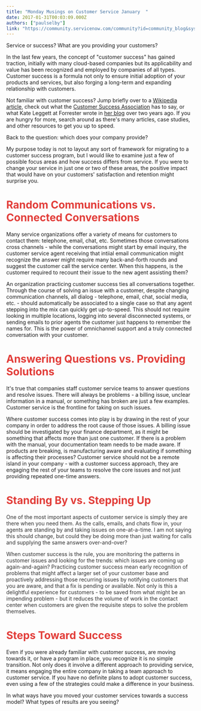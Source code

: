 ```yaml
---
title: "Monday Musings on Customer Service January  "
date: 2017-01-31T00:03:09.000Z
authors: ["paulselby"]
link: "https://community.servicenow.com/community?id=community_blog&sys_id=e3cce265dbd0dbc01dcaf3231f961959"
---
```

<p>Service or success? What are you providing your customers?</p><p></p><p>In the last few years, the concept of "customer success" has gained traction, initially with many cloud-based companies but its applicability and value has been recognized and employed by companies of all types. Customer success is a formula not only to ensure initial adoption of your products and services, but also forging a long-term and expanding relationship with customers.   </p><p></p><p>Not familiar with customer success? Jump briefly over to a <a title="n.wikipedia.org/wiki/Customer_Success" href="https://en.wikipedia.org/wiki/Customer_Success">Wikipedia article</a>, check out what the <a title="w.customersuccessassociation.com/definition-customer-success-management/" href="http://www.customersuccessassociation.com/definition-customer-success-management/">Customer Success Association</a> has to say, or what Kate Leggett at Forrester wrote in <a title="ogs.forrester.com/kate_leggett/14-05-15-what_is_customer_success_management_and_why_is_it_important" href="http://blogs.forrester.com/kate_leggett/14-05-15-what_is_customer_success_management_and_why_is_it_important">her blog</a> over two years ago. If you are hungry for more, search around as there's many articles, case studies, and other resources to get you up to speed.</p><p></p><p>Back to the question: which does your company provide?</p><p></p><p>My purpose today is not to layout any sort of framework for migrating to a customer success program, but I would like to examine just a few of possible focus areas and how success differs from service. If you were to change your service in just one or two of these areas, the positive impact that would have on your customers' satisfaction and retention might surprise you.</p><p></p><h1><span style="color: #e23d39;">Random Communications vs. Connected Conversations</span></h1><p>Many service organizations offer a variety of means for customers to contact them: telephone, email, chat, etc. Sometimes those conversations cross channels - while the conversations might start by email inquiry, the customer service agent receiving that intiial email communication might recognize the answer might require many back-and-forth rounds and suggest the customer call the service center. When this happens, is the customer required to recount their issue to the new agent assisting them?</p><p></p><p>An organization practicing customer success ties all conversations together. Through the course of solving an issue with a customer, despite changing communication channels, all dialog - telephone, email, chat, social media, etc. - should automatically be associated to a single case so that any agent stepping into the mix can quickly get up-to-speed. This should not require looking in multiple locations, logging into several disconnected systems, or sending emails to prior agents the customer just happens to remember the names for. This is the power of omnichannel support and a truly connected conversation with your customer.</p><p></p><h1><span style="color: #e23d39;">Answering Questions vs. Providing Solutions</span></h1><p>It's true that companies staff customer service teams to answer questions and resolve issues. There will always be problems - a billing issue, unclear information in a manual, or something has broken are just a few examples. Customer service is the frontline for taking on such issues.</p><p></p><p>Where customer success comes into play is by drawing in the rest of your company in order to address the root cause of those issues. A billing issue should be investigated by your finance department, as it might be something that affects more than just one customer. If there is a problem with the manual, your documentation team needs to be made aware. If products are breaking, is manufacturing aware and evaluating if something is affecting their processes? Customer service should not be a remote island in your company - with a customer success approach, they are engaging the rest of your teams to resolve the core issues and not just providing repeated one-time answers.</p><p></p><h1><span style="color: #e23d39;">Standing By vs. Stepping Up</span></h1><p><span style="color: #303030;">One of the most important aspects of customer service is simply they are there when you need them. As the calls, emails, and chats flow in, your agents are standing by and taking issues on one-at-a-time. I am not saying this should change, but could they be doing more than just waiting for calls and supplying the same answers over-and-over?</span></p><p></p><p><span style="color: #303030;">When customer success is the rule, you are monitoring the patterns in customer issues and looking for the trends: which issues are coming up again-and-again? Practicing customer success mean early recognition of problems that might affect a larger set of your customer base and <span style="color: #303030;">proactively addressing those recurring issues by notifying</span> customers that you are aware, and that a fix is pending or available. Not only is this a delightful experience for customers - to be saved from what might be an impending problem - but it reduces the volume of work in the contact center when customers are given the requisite steps to solve the problem themselves.</span></p><p></p><h1><span style="color: #e23d39;">Steps Toward Success</span></h1><p>Even if you were already familiar with customer success, are moving towards it, or have a program in place, you recognize it is no simple transition. Not only does it involve a different approach to providing service, it means engaging the entire company in taking a team approach to customer service. If you have no definite plans to adopt customer success, even using a few of the strategies could make a difference in your business.</p><p></p><p>In what ways have you moved your customer services towards a success model? What types of results are you seeing?</p>